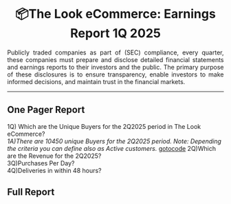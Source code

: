 <h1 align="center">📦The Look eCommerce: Earnings Report 1Q 2025  </h1>
<div align="justify">
Publicly traded companies as part of (SEC) compliance, every quarter, these companies must prepare and disclose detailed financial statements and earnings reports to their investors and the public. The primary purpose of these disclosures is to ensure transparency, enable investors to make informed decisions, and maintain trust in the financial markets. 
</div>

***

## One Pager Report

  1Q) Which are the Unique Buyers for the 2Q2025 period in The Look eCommerce?  
  *1A)There are 10450 unique Buyers for the 2Q2025 period. Note: Depending the criteria you can define also as  Active customers.*
[gotocode](https://github.com/tinyazure/The-Look-eCommerce-Earnigs-Report/blob/main/Active_Customers%20(2).ipynb)
  2Q)Which are the Revenue for the 2Q2025?  
  3Q)Purchases Per Day?  
  4Q)Deliveries in within 48 hours?
    


## Full Report
